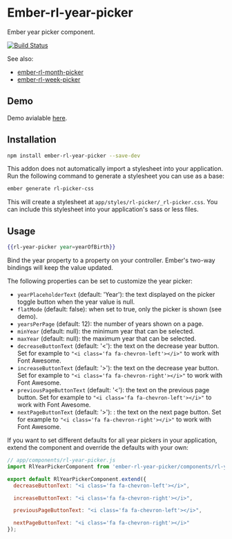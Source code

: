 # Ember-rl-year-picker

Ember year picker component.

[![Build Status](https://travis-ci.org/RSSchermer/ember-rl-year-picker.svg?branch=0.0.10)](https://travis-ci.org/RSSchermer/ember-rl-year-picker)

See also:

* [ember-rl-month-picker](https://github.com/RSSchermer/ember-rl-month-picker)
* [ember-rl-week-picker](https://github.com/RSSchermer/ember-rl-week-picker)

## Demo

Demo avialable [here](http://rsschermer.github.io/ember-rl-year-picker/).

## Installation

```bash
npm install ember-rl-year-picker --save-dev
```

This addon does not automatically import a stylesheet into your application. Run the following command to generate a
stylesheet you can use as a base:

```bash
ember generate rl-picker-css
```

This will create a stylesheet at `app/styles/rl-picker/_rl-picker.css`. You can include this stylesheet into your
application's sass or less files.

## Usage

```handlebars
{{rl-year-picker year=yearOfBirth}}
```

Bind the year property to a property on your controller. Ember's two-way bindings will keep the value updated.

The following properties can be set to customize the year picker:

* `yearPlaceholderText` (default: 'Year'): the text displayed on the picker toggle button when the year value is null.
* `flatMode` (default: false): when set to true, only the picker is shown (see demo).
* `yearsPerPage` (default: 12): the number of years shown on a page.
* `minYear` (default: null): the minimum year that can be selected.
* `maxYear` (default: null): the maximum year that can be selected.
* `decreaseButtonText` (default: '<'): the text on the decrease year button. Set for example to
  `"<i class='fa fa-chevron-left'></i>"` to work with Font Awesome.
* `increaseButtonText` (default: '>'): the text on the decrease year button. Set for example to
  `"<i class='fa fa-chevron-right'></i>"` to work with Font Awesome.
* `previousPageButtonText` (default: '<'): the text on the previous page button. Set for example to
  `"<i class='fa fa-chevron-left'></i>"` to work with Font Awesome.
* `nextPageButtonText` (default: '>'): : the text on the next page button. Set for example to
  `"<i class='fa fa-chevron-right'></i>"` to work with Font Awesome.

If you want to set different defaults for all year pickers in your application, extend the component and override the
defaults with your own:

```javascript
// app/components/rl-year-picker.js
import RlYearPickerComponent from 'ember-rl-year-picker/components/rl-year-picker';

export default RlYearPickerComponent.extend({
  decreaseButtonText: "<i class='fa fa-chevron-left'></i>",

  increaseButtonText: "<i class='fa fa-chevron-right'></i>",

  previousPageButtonText: "<i class='fa fa-chevron-left'></i>",

  nextPageButtonText: "<i class='fa fa-chevron-right'></i>"
});
```
